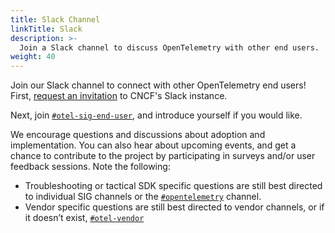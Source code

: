 ```yaml
---
title: Slack Channel
linkTitle: Slack
description: >-
  Join a Slack channel to discuss OpenTelemetry with other end users.
weight: 40
---
```


Join our Slack channel to connect with other OpenTelemetry end users! First, 
[request an invitation](https://slack.cncf.io/) 
to CNCF's Slack instance.

Next, join [`#otel-sig-end-user`](https://cloud-native.slack.com/archives/C01RT3MSWGZ),
and introduce yourself if you would like. 

We encourage questions and discussions about adoption and implementation. 
You can also hear about upcoming events, and get a chance to contribute
to the project by participating in surveys and/or user feedback sessions. 
Note the following:

- Troubleshooting or tactical SDK specific questions are still best directed to
  individual SIG channels or the
  [`#opentelemetry`](https://cloud-native.slack.com/archives/CJFCJHG4Q) channel.
- Vendor specific questions are still best directed to vendor channels, or if it
  doesn’t exist,
  [`#otel-vendor`](https://cloud-native.slack.com/archives/C031SAMGV2A)
